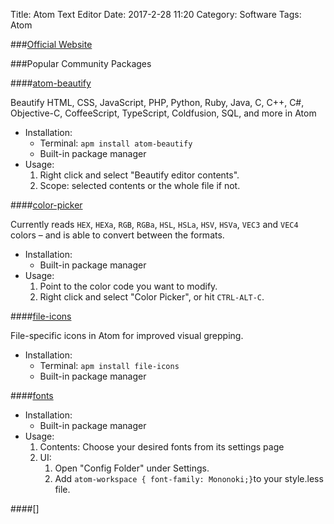 Title: Atom Text Editor
Date: 2017-2-28 11:20
Category: Software
Tags: Atom

###[Official Website](https://atom.io/)

###Popular Community Packages

####[atom-beautify](https://atom.io/packages/atom-beautify)

Beautify HTML, CSS, JavaScript, PHP, Python, Ruby, Java, C, C++, C#, Objective-C, CoffeeScript, TypeScript, Coldfusion, SQL, and more in Atom

* Installation:
    * Terminal: ``apm install atom-beautify``
    * Built-in package manager
* Usage:
    1. Right click and select "Beautify editor contents".
    2. Scope: selected contents or the whole file if not.

####[color-picker](https://atom.io/packages/color-picker)

Currently reads `HEX`, `HEXa`, `RGB`, `RGBa`, `HSL`, `HSLa`, `HSV`, `HSVa`, `VEC3` and `VEC4` colors – and is able to convert between the formats.

* Installation:
    * Built-in package manager
* Usage:
    1. Point to the color code you want to modify.
    2. Right click and select "Color Picker", or hit `CTRL-ALT-C`.

####[file-icons](https://atom.io/packages/file-icons)

File-specific icons in Atom for improved visual grepping.

* Installation:
    * Terminal: ``apm install file-icons``
    * Built-in package manager

####[fonts](https://atom.io/packages/fonts)

* Installation:
    * Built-in package manager
* Usage:
    1. Contents: Choose your desired fonts from its settings page
    2. UI:
        1. Open "Config Folder" under Settings.
        2. Add ``atom-workspace { font-family: Mononoki;}``to your style.less file.

####[]
